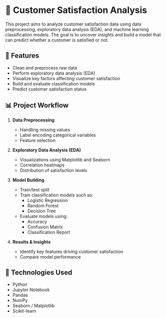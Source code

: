 # 🧾 Customer Satisfaction Analysis

This project aims to analyze customer satisfaction data using data preprocessing, exploratory data analysis (EDA), and machine learning classification models. The goal is to uncover insights and build a model that can predict whether a customer is satisfied or not.

## 🚀 Features

- Clean and preprocess raw data
- Perform exploratory data analysis (EDA)
- Visualize key factors affecting customer satisfaction
- Build and evaluate classification models
- Predict customer satisfaction status

## 📊 Project Workflow

1. **Data Preprocessing**
   - Handling missing values
   - Label encoding categorical variables
   - Feature selection

2. **Exploratory Data Analysis (EDA)**
   - Visualizations using Matplotlib and Seaborn
   - Correlation heatmaps
   - Distribution of satisfaction levels

3. **Model Building**
   - Train/test split
   - Train classification models such as:
     - Logistic Regression
     - Random Forest
     - Decision Tree
   - Evaluate models using:
     - Accuracy
     - Confusion Matrix
     - Classification Report

4. **Results & Insights**
   - Identify key features driving customer satisfaction
   - Compare model performance

## 🧰 Technologies Used

- Python
- Jupyter Notebook
- Pandas
- NumPy
- Seaborn / Matplotlib
- Scikit-learn

